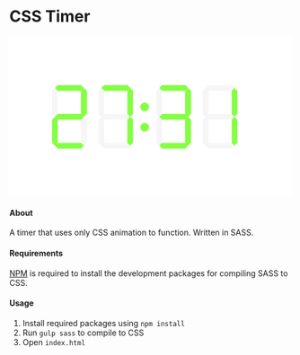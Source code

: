 # CSS Timer
![alt text](https://raw.githubusercontent.com/travisty-github/css-timer/master/screenshot.png
  "Screenshot of timer")
#### About
A timer that uses only CSS animation to function. Written in SASS.
#### Requirements
[NPM](https://www.npmjs.com) is required to install the development packages
for compiling SASS to CSS.
#### Usage
1. Install required packages using `npm install`
2. Run `gulp sass` to compile to CSS
3. Open `index.html`
